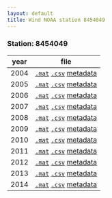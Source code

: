 ```yaml
---
layout: default
title: Wind NOAA station 8454049
---
```


### Station: 8454049

year | file
------|------
2004  |[``.mat``](Data/wind/8454049/2004/wind_2004_8454049.mat) [``.csv``](Data/wind/8454049/2004/wind_2004_8454049.csv) [metadata](Data/wind/8454049/2004/README_wind_2004_8454049.json)
2005  |[``.mat``](Data/wind/8454049/2005/wind_2005_8454049.mat) [``.csv``](Data/wind/8454049/2005/wind_2005_8454049.csv) [metadata](Data/wind/8454049/2005/README_wind_2005_8454049.json)
2006  |[``.mat``](Data/wind/8454049/2006/wind_2006_8454049.mat) [``.csv``](Data/wind/8454049/2006/wind_2006_8454049.csv) [metadata](Data/wind/8454049/2006/README_wind_2006_8454049.json)
2007  |[``.mat``](Data/wind/8454049/2007/wind_2007_8454049.mat) [``.csv``](Data/wind/8454049/2007/wind_2007_8454049.csv) [metadata](Data/wind/8454049/2007/README_wind_2007_8454049.json)
2008  |[``.mat``](Data/wind/8454049/2008/wind_2008_8454049.mat) [``.csv``](Data/wind/8454049/2008/wind_2008_8454049.csv) [metadata](Data/wind/8454049/2008/README_wind_2008_8454049.json)
2009  |[``.mat``](Data/wind/8454049/2009/wind_2009_8454049.mat) [``.csv``](Data/wind/8454049/2009/wind_2009_8454049.csv) [metadata](Data/wind/8454049/2009/README_wind_2009_8454049.json)
2010  |[``.mat``](Data/wind/8454049/2010/wind_2010_8454049.mat) [``.csv``](Data/wind/8454049/2010/wind_2010_8454049.csv) [metadata](Data/wind/8454049/2010/README_wind_2010_8454049.json)
2011  |[``.mat``](Data/wind/8454049/2011/wind_2011_8454049.mat) [``.csv``](Data/wind/8454049/2011/wind_2011_8454049.csv) [metadata](Data/wind/8454049/2011/README_wind_2011_8454049.json)
2012  |[``.mat``](Data/wind/8454049/2012/wind_2012_8454049.mat) [``.csv``](Data/wind/8454049/2012/wind_2012_8454049.csv) [metadata](Data/wind/8454049/2012/README_wind_2012_8454049.json)
2013  |[``.mat``](Data/wind/8454049/2013/wind_2013_8454049.mat) [``.csv``](Data/wind/8454049/2013/wind_2013_8454049.csv) [metadata](Data/wind/8454049/2013/README_wind_2013_8454049.json)
2014  |[``.mat``](Data/wind/8454049/2014/wind_2014_8454049.mat) [``.csv``](Data/wind/8454049/2014/wind_2014_8454049.csv) [metadata](Data/wind/8454049/2014/README_wind_2014_8454049.json)
